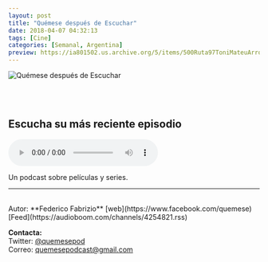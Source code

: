 ```yaml
---
layout: post
title: "Quémese después de Escuchar"
date: 2018-04-07 04:32:13
tags: [Cine]
categories: [Semanal, Argentina]
preview: https://ia801502.us.archive.org/5/items/500Ruta97ToniMateuArrom/300QDE - Quemese despues de Escuchar.png
---
```


![Quémese después de Escuchar](https://ia801502.us.archive.org/5/items/500Ruta97ToniMateuArrom/500QDE%20-%20Quemese%20despues%20de%20Escuchar.png)

<br/>
<br/>

## Escucha su más reciente episodio

<!--reproductor-feed=https://audioboom.com/channels/4254821.rss-->
<!--reproductor-start-->
<audio id="audio" preload="auto" controls="" src="https://audioboom.com/posts/7106277.mp3?modified=1543885105&source=rss&stitched=1"></audio>
<!--reproductor-end-->

Un podcast sobre películas y series.  

_ _ _
<br>
Autor: **Federico Fabrizio**  
[web](https://www.facebook.com/quemese)  
[Feed](https://audioboom.com/channels/4254821.rss)  



**Contacta:**  
Twitter: [@quemesepod](https://twitter.com/quemesepod)  
Correo: [quemesepodcast@gmail.com](mailto:quemesepodcast@gmail.com)  
